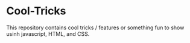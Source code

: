 # Cool-Tricks
This repository contains cool tricks / features or something fun to show usinh javascript, HTML, and CSS.
